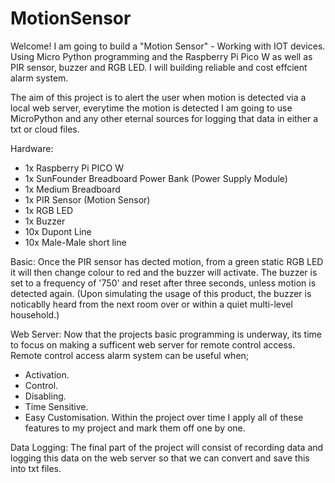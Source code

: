 # MotionSensor

Welcome! I am going to build a "Motion Sensor" - Working with IOT devices.
Using Micro Python programming and the Raspberry Pi Pico W as well as PIR sensor, buzzer and RGB LED. I will building reliable and cost effcient alarm system. 

The aim of this project is to alert the user when motion is detected via a local web server, everytime the motion is detected I am going to use MicroPython and any other eternal sources for logging that data in either a txt or cloud files.

Hardware:
  - 1x Raspberry Pi PICO W
  - 1x SunFounder Breadboard Power Bank (Power Supply Module)
  - 1x Medium Breadboard
  - 1x PIR Sensor (Motion Sensor)
  - 1x RGB LED
  - 1x Buzzer
  - 10x Dupont Line
  - 10x Male-Male short line
  

Basic:
Once the PIR sensor has dected motion, from a green static RGB LED it will then change colour to red and the buzzer will activate. The buzzer is set to a frequency of '750' and reset after three seconds, unless motion is detected again. (Upon simulating the usage of this product, the buzzer is noticablly heard from the next room over or within a quiet multi-level household.)

Web Server:
Now that the projects basic programming is underway, its time to focus on making a sufficent web server for remote control access. Remote control access alarm system can be useful when;
  - Activation.
  - Control.
  - Disabling.
  - Time Sensitive.
  - Easy Customisation.
Within the project over time I apply all of these features to my project and mark them off one by one.

Data Logging:
The final part of the project will consist of recording data and logging this data on the web server so that we can convert and save this into txt files.
